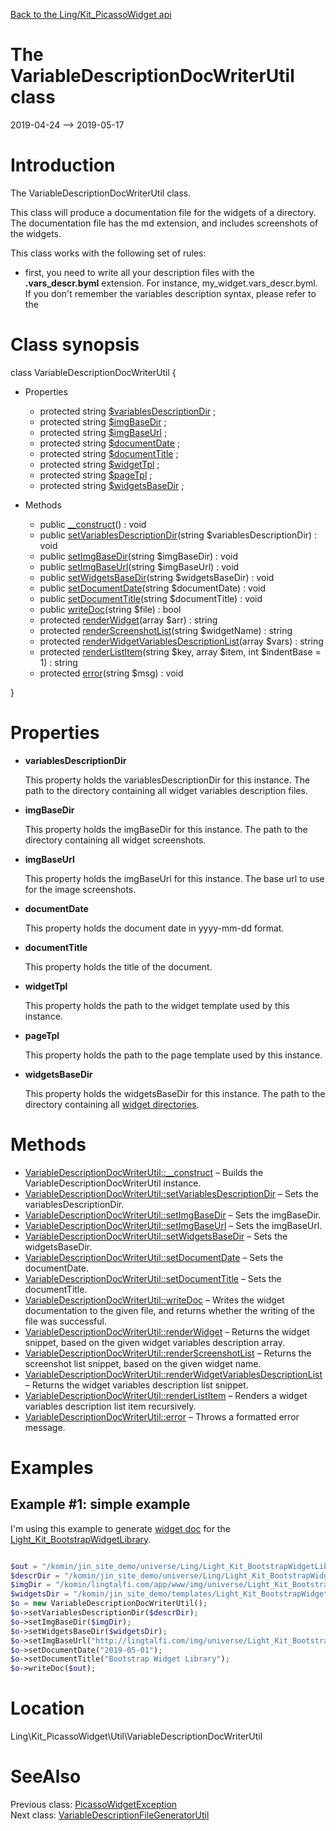 [Back to the Ling/Kit_PicassoWidget api](https://github.com/lingtalfi/Kit_PicassoWidget/blob/master/doc/api/Ling/Kit_PicassoWidget.md)



The VariableDescriptionDocWriterUtil class
================
2019-04-24 --> 2019-05-17






Introduction
============

The VariableDescriptionDocWriterUtil class.

This class will produce a documentation file for the widgets of a directory.
The documentation file has the md extension, and includes screenshots of the widgets.

This class works with the following set of rules:

- first, you need to write all your description files with the **.vars_descr.byml** extension. For instance,
     my_widget.vars_descr.byml. If you don't remember the variables description syntax, please refer to the



Class synopsis
==============


class <span class="pl-k">VariableDescriptionDocWriterUtil</span>  {

- Properties
    - protected string [$variablesDescriptionDir](#property-variablesDescriptionDir) ;
    - protected string [$imgBaseDir](#property-imgBaseDir) ;
    - protected string [$imgBaseUrl](#property-imgBaseUrl) ;
    - protected string [$documentDate](#property-documentDate) ;
    - protected string [$documentTitle](#property-documentTitle) ;
    - protected string [$widgetTpl](#property-widgetTpl) ;
    - protected string [$pageTpl](#property-pageTpl) ;
    - protected string [$widgetsBaseDir](#property-widgetsBaseDir) ;

- Methods
    - public [__construct](https://github.com/lingtalfi/Kit_PicassoWidget/blob/master/doc/api/Ling/Kit_PicassoWidget/Util/VariableDescriptionDocWriterUtil/__construct.md)() : void
    - public [setVariablesDescriptionDir](https://github.com/lingtalfi/Kit_PicassoWidget/blob/master/doc/api/Ling/Kit_PicassoWidget/Util/VariableDescriptionDocWriterUtil/setVariablesDescriptionDir.md)(string $variablesDescriptionDir) : void
    - public [setImgBaseDir](https://github.com/lingtalfi/Kit_PicassoWidget/blob/master/doc/api/Ling/Kit_PicassoWidget/Util/VariableDescriptionDocWriterUtil/setImgBaseDir.md)(string $imgBaseDir) : void
    - public [setImgBaseUrl](https://github.com/lingtalfi/Kit_PicassoWidget/blob/master/doc/api/Ling/Kit_PicassoWidget/Util/VariableDescriptionDocWriterUtil/setImgBaseUrl.md)(string $imgBaseUrl) : void
    - public [setWidgetsBaseDir](https://github.com/lingtalfi/Kit_PicassoWidget/blob/master/doc/api/Ling/Kit_PicassoWidget/Util/VariableDescriptionDocWriterUtil/setWidgetsBaseDir.md)(string $widgetsBaseDir) : void
    - public [setDocumentDate](https://github.com/lingtalfi/Kit_PicassoWidget/blob/master/doc/api/Ling/Kit_PicassoWidget/Util/VariableDescriptionDocWriterUtil/setDocumentDate.md)(string $documentDate) : void
    - public [setDocumentTitle](https://github.com/lingtalfi/Kit_PicassoWidget/blob/master/doc/api/Ling/Kit_PicassoWidget/Util/VariableDescriptionDocWriterUtil/setDocumentTitle.md)(string $documentTitle) : void
    - public [writeDoc](https://github.com/lingtalfi/Kit_PicassoWidget/blob/master/doc/api/Ling/Kit_PicassoWidget/Util/VariableDescriptionDocWriterUtil/writeDoc.md)(string $file) : bool
    - protected [renderWidget](https://github.com/lingtalfi/Kit_PicassoWidget/blob/master/doc/api/Ling/Kit_PicassoWidget/Util/VariableDescriptionDocWriterUtil/renderWidget.md)(array $arr) : string
    - protected [renderScreenshotList](https://github.com/lingtalfi/Kit_PicassoWidget/blob/master/doc/api/Ling/Kit_PicassoWidget/Util/VariableDescriptionDocWriterUtil/renderScreenshotList.md)(string $widgetName) : string
    - protected [renderWidgetVariablesDescriptionList](https://github.com/lingtalfi/Kit_PicassoWidget/blob/master/doc/api/Ling/Kit_PicassoWidget/Util/VariableDescriptionDocWriterUtil/renderWidgetVariablesDescriptionList.md)(array $vars) : string
    - protected [renderListItem](https://github.com/lingtalfi/Kit_PicassoWidget/blob/master/doc/api/Ling/Kit_PicassoWidget/Util/VariableDescriptionDocWriterUtil/renderListItem.md)(string $key, array $item, int $indentBase = 1) : string
    - protected [error](https://github.com/lingtalfi/Kit_PicassoWidget/blob/master/doc/api/Ling/Kit_PicassoWidget/Util/VariableDescriptionDocWriterUtil/error.md)(string $msg) : void

}




Properties
=============

- <span id="property-variablesDescriptionDir"><b>variablesDescriptionDir</b></span>

    This property holds the variablesDescriptionDir for this instance.
    The path to the directory containing all widget variables description files.
    
    

- <span id="property-imgBaseDir"><b>imgBaseDir</b></span>

    This property holds the imgBaseDir for this instance.
    The path to the directory containing all widget screenshots.
    
    

- <span id="property-imgBaseUrl"><b>imgBaseUrl</b></span>

    This property holds the imgBaseUrl for this instance.
    The base url to use for the image screenshots.
    
    

- <span id="property-documentDate"><b>documentDate</b></span>

    This property holds the document date in yyyy-mm-dd format.
    
    

- <span id="property-documentTitle"><b>documentTitle</b></span>

    This property holds the title of the document.
    
    

- <span id="property-widgetTpl"><b>widgetTpl</b></span>

    This property holds the path to the widget template used by this instance.
    
    

- <span id="property-pageTpl"><b>pageTpl</b></span>

    This property holds the path to the page template used by this instance.
    
    

- <span id="property-widgetsBaseDir"><b>widgetsBaseDir</b></span>

    This property holds the widgetsBaseDir for this instance.
    The path to the directory containing all [widget directories](https://github.com/lingtalfi/Kit_PicassoWidget#the-picasso-file-structure).
    
    



Methods
==============

- [VariableDescriptionDocWriterUtil::__construct](https://github.com/lingtalfi/Kit_PicassoWidget/blob/master/doc/api/Ling/Kit_PicassoWidget/Util/VariableDescriptionDocWriterUtil/__construct.md) &ndash; Builds the VariableDescriptionDocWriterUtil instance.
- [VariableDescriptionDocWriterUtil::setVariablesDescriptionDir](https://github.com/lingtalfi/Kit_PicassoWidget/blob/master/doc/api/Ling/Kit_PicassoWidget/Util/VariableDescriptionDocWriterUtil/setVariablesDescriptionDir.md) &ndash; Sets the variablesDescriptionDir.
- [VariableDescriptionDocWriterUtil::setImgBaseDir](https://github.com/lingtalfi/Kit_PicassoWidget/blob/master/doc/api/Ling/Kit_PicassoWidget/Util/VariableDescriptionDocWriterUtil/setImgBaseDir.md) &ndash; Sets the imgBaseDir.
- [VariableDescriptionDocWriterUtil::setImgBaseUrl](https://github.com/lingtalfi/Kit_PicassoWidget/blob/master/doc/api/Ling/Kit_PicassoWidget/Util/VariableDescriptionDocWriterUtil/setImgBaseUrl.md) &ndash; Sets the imgBaseUrl.
- [VariableDescriptionDocWriterUtil::setWidgetsBaseDir](https://github.com/lingtalfi/Kit_PicassoWidget/blob/master/doc/api/Ling/Kit_PicassoWidget/Util/VariableDescriptionDocWriterUtil/setWidgetsBaseDir.md) &ndash; Sets the widgetsBaseDir.
- [VariableDescriptionDocWriterUtil::setDocumentDate](https://github.com/lingtalfi/Kit_PicassoWidget/blob/master/doc/api/Ling/Kit_PicassoWidget/Util/VariableDescriptionDocWriterUtil/setDocumentDate.md) &ndash; Sets the documentDate.
- [VariableDescriptionDocWriterUtil::setDocumentTitle](https://github.com/lingtalfi/Kit_PicassoWidget/blob/master/doc/api/Ling/Kit_PicassoWidget/Util/VariableDescriptionDocWriterUtil/setDocumentTitle.md) &ndash; Sets the documentTitle.
- [VariableDescriptionDocWriterUtil::writeDoc](https://github.com/lingtalfi/Kit_PicassoWidget/blob/master/doc/api/Ling/Kit_PicassoWidget/Util/VariableDescriptionDocWriterUtil/writeDoc.md) &ndash; Writes the widget documentation to the given file, and returns whether the writing of the file was successful.
- [VariableDescriptionDocWriterUtil::renderWidget](https://github.com/lingtalfi/Kit_PicassoWidget/blob/master/doc/api/Ling/Kit_PicassoWidget/Util/VariableDescriptionDocWriterUtil/renderWidget.md) &ndash; Returns the widget snippet, based on the given widget variables description array.
- [VariableDescriptionDocWriterUtil::renderScreenshotList](https://github.com/lingtalfi/Kit_PicassoWidget/blob/master/doc/api/Ling/Kit_PicassoWidget/Util/VariableDescriptionDocWriterUtil/renderScreenshotList.md) &ndash; Returns the screenshot list snippet, based on the given widget name.
- [VariableDescriptionDocWriterUtil::renderWidgetVariablesDescriptionList](https://github.com/lingtalfi/Kit_PicassoWidget/blob/master/doc/api/Ling/Kit_PicassoWidget/Util/VariableDescriptionDocWriterUtil/renderWidgetVariablesDescriptionList.md) &ndash; Returns the widget variables description list snippet.
- [VariableDescriptionDocWriterUtil::renderListItem](https://github.com/lingtalfi/Kit_PicassoWidget/blob/master/doc/api/Ling/Kit_PicassoWidget/Util/VariableDescriptionDocWriterUtil/renderListItem.md) &ndash; Renders a widget variables description list item recursively.
- [VariableDescriptionDocWriterUtil::error](https://github.com/lingtalfi/Kit_PicassoWidget/blob/master/doc/api/Ling/Kit_PicassoWidget/Util/VariableDescriptionDocWriterUtil/error.md) &ndash; Throws a formatted error message.


Examples
==========

Example #1: simple example
-----------


I'm using this example to generate [widget doc](https://github.com/lingtalfi/Light_Kit_BootstrapWidgetLibrary/blob/master/doc/pages/widget-variables-description.md) for the [Light_Kit_BootstrapWidgetLibrary](https://github.com/lingtalfi/Light_Kit_BootstrapWidgetLibrary).


```php

$out = "/komin/jin_site_demo/universe/Ling/Light_Kit_BootstrapWidgetLibrary/personal/mydoc/pages/widget-variables-description.md";
$descrDir = "/komin/jin_site_demo/universe/Ling/Light_Kit_BootstrapWidgetLibrary/assets";
$imgDir = "/komin/lingtalfi.com/app/www/img/universe/Light_Kit_BootstrapWidgetLibrary/screenshots";
$widgetsDir = "/komin/jin_site_demo/templates/Light_Kit_BootstrapWidgetLibrary/widgets/picasso";
$o = new VariableDescriptionDocWriterUtil();
$o->setVariablesDescriptionDir($descrDir);
$o->setImgBaseDir($imgDir);
$o->setWidgetsBaseDir($widgetsDir);
$o->setImgBaseUrl("http://lingtalfi.com/img/universe/Light_Kit_BootstrapWidgetLibrary/screenshots");
$o->setDocumentDate("2019-05-01");
$o->setDocumentTitle("Bootstrap Widget Library");
$o->writeDoc($out);
```


Location
=============
Ling\Kit_PicassoWidget\Util\VariableDescriptionDocWriterUtil


SeeAlso
==============
Previous class: [PicassoWidgetException](https://github.com/lingtalfi/Kit_PicassoWidget/blob/master/doc/api/Ling/Kit_PicassoWidget/Exception/PicassoWidgetException.md)<br>Next class: [VariableDescriptionFileGeneratorUtil](https://github.com/lingtalfi/Kit_PicassoWidget/blob/master/doc/api/Ling/Kit_PicassoWidget/Util/VariableDescriptionFileGeneratorUtil.md)<br>
